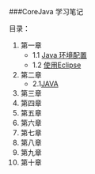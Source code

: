 ###CoreJava 学习笔记

目录：

1. 第一章
	- 1.1 [Java 环境配置](day01/1.1.md)
	- 1.2 [使用Eclipse](day02/1.2.md)
2. 第二章
	- 2.1[JAVA]()
3. 第三章
4. 第四章
5. 第五章
6. 第六章
7. 第七章
8. 第八章
9. 第九章
10. 第十章


